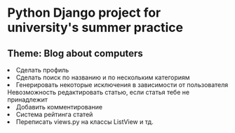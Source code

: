 # Python Django project for university's summer practice

<h2>Theme: Blog about computers</h2>

<li> Сделать профиль
<li> Сделать поиск по названию и по нескольким категориям
<li> Генерировать некоторые исключения в зависимости от пользователя
Невозможность редактировать статью, если статья тебе не принадлежит
<li> Добавить комментирование
<li> Система рейтинга статей
<li> Переписать views.py на классы ListView и тд.
